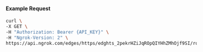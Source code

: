 <!-- Code generated for API Clients. DO NOT EDIT. -->

#### Example Request

```bash
curl \
-X GET \
-H "Authorization: Bearer {API_KEY}" \
-H "Ngrok-Version: 2" \
https://api.ngrok.com/edges/https/edghts_2pekrHZiJqROpQIYHhZMhOjf9SI/routes/edghtsrt_2pekrHnNIZkT543ANOwToA3yMcU/compression
```
